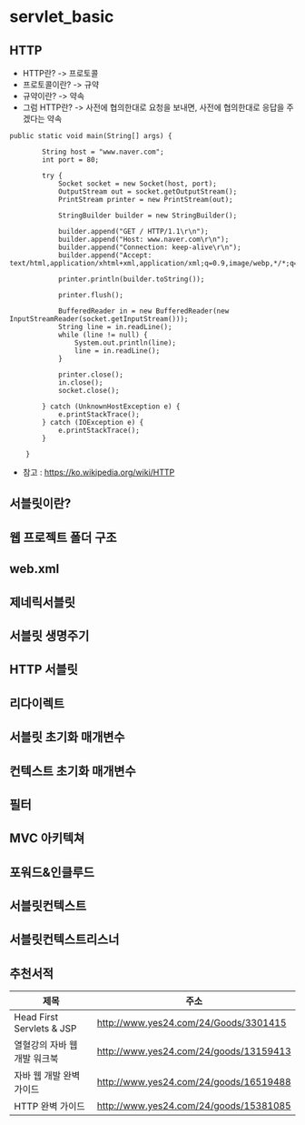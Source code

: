 # servlet_basic

## HTTP
- HTTP란? -> 프로토콜
- 프로토콜이란? -> 규약
- 규약이란? -> 약속
- 그럼 HTTP란? -> 사전에 협의한대로 요청을 보내면, 사전에 협의한대로 응답을 주겠다는 약속
```
public static void main(String[] args) {

		String host = "www.naver.com";
		int port = 80;

		try {
			Socket socket = new Socket(host, port);
			OutputStream out = socket.getOutputStream();
			PrintStream printer = new PrintStream(out);

			StringBuilder builder = new StringBuilder();

			builder.append("GET / HTTP/1.1\r\n");
			builder.append("Host: www.naver.com\r\n");
			builder.append("Connection: keep-alive\r\n");
			builder.append("Accept: text/html,application/xhtml+xml,application/xml;q=0.9,image/webp,*/*;q=0.8\r\n");

			printer.println(builder.toString());

			printer.flush();

			BufferedReader in = new BufferedReader(new InputStreamReader(socket.getInputStream()));
			String line = in.readLine();
			while (line != null) {
				System.out.println(line);
				line = in.readLine();
			}

			printer.close();
			in.close();
			socket.close();

		} catch (UnknownHostException e) {
			e.printStackTrace();
		} catch (IOException e) {
			e.printStackTrace();
		}

	}
```

- 참고 : https://ko.wikipedia.org/wiki/HTTP


## 서블릿이란?

## 웹 프로젝트 폴더 구조

## web.xml

## 제네릭서블릿

## 서블릿 생명주기

## HTTP 서블릿

## 리다이렉트

## 서블릿 초기화 매개변수

## 컨텍스트 초기화 매개변수

## 필터

## MVC 아키텍쳐

## 포워드&인클루드

## 서블릿컨텍스트

## 서블릿컨텍스트리스너

## 추천서적
| 제목 | 주소 |
| --- | --- |
| Head First Servlets & JSP | http://www.yes24.com/24/Goods/3301415 |
| 열혈강의 자바 웹 개발 워크북 | http://www.yes24.com/24/goods/13159413 |
| 자바 웹 개발 완벽 가이드 | http://www.yes24.com/24/goods/16519488 |
| HTTP 완벽 가이드 | http://www.yes24.com/24/goods/15381085 |
